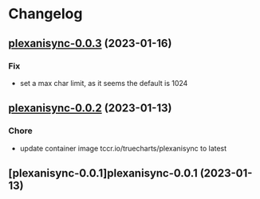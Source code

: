 # Changelog



## [plexanisync-0.0.3](https://github.com/truecharts/charts/compare/plexanisync-0.0.2...plexanisync-0.0.3) (2023-01-16)

### Fix

- set a max char limit, as it seems the default is 1024
  
  


## [plexanisync-0.0.2](https://github.com/truecharts/charts/compare/plexanisync-0.0.1...plexanisync-0.0.2) (2023-01-13)

### Chore

- update container image tccr.io/truecharts/plexanisync to latest
  
  


## [plexanisync-0.0.1]plexanisync-0.0.1 (2023-01-13)

